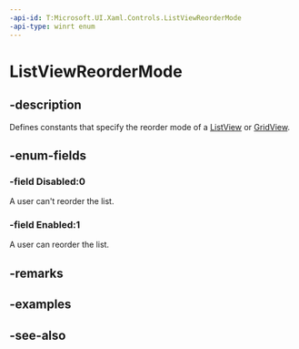 ```yaml
---
-api-id: T:Microsoft.UI.Xaml.Controls.ListViewReorderMode
-api-type: winrt enum
---
```


<!-- Enumeration syntax
public enum Windows.UI.Xaml.Controls.ListViewReorderMode : int
-->

# ListViewReorderMode

## -description
Defines constants that specify the reorder mode of a [ListView](listview.md) or [GridView](gridview.md).

## -enum-fields
### -field Disabled:0
A user can't reorder the list.

### -field Enabled:1
A user can reorder the list.


## -remarks

## -examples

## -see-also
